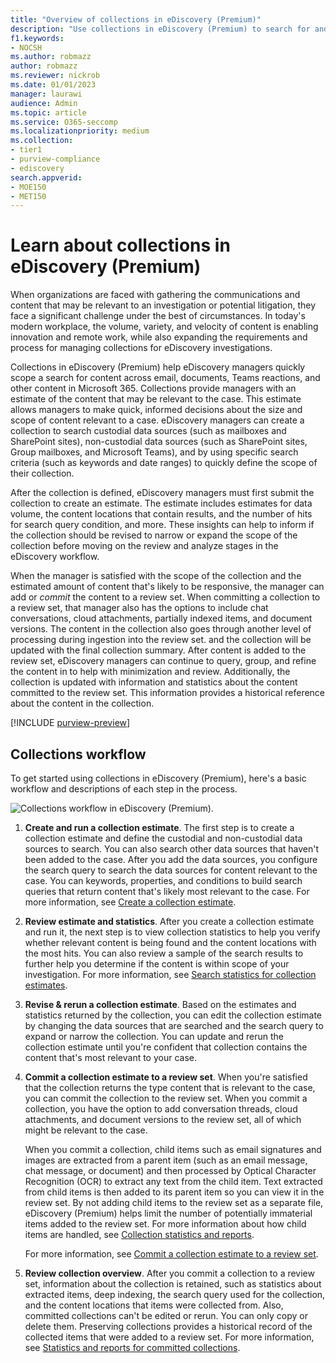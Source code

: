 ```yaml
---
title: "Overview of collections in eDiscovery (Premium)"
description: "Use collections in eDiscovery (Premium) to search for and collect content that's relative to your case or investigation." 
f1.keywords:
- NOCSH
ms.author: robmazz
author: robmazz
ms.reviewer: nickrob
ms.date: 01/01/2023
manager: laurawi
audience: Admin
ms.topic: article
ms.service: O365-seccomp
ms.localizationpriority: medium
ms.collection:
- tier1
- purview-compliance
- ediscovery
search.appverid: 
- MOE150
- MET150
---
```


# Learn about collections in eDiscovery (Premium)

When organizations are faced with gathering the communications and content that may be relevant to an investigation or potential litigation, they face a significant challenge under the best of circumstances. In today's modern workplace, the volume, variety, and velocity of content is enabling innovation and remote work, while also expanding the requirements and process for managing collections for eDiscovery investigations.

Collections in eDiscovery (Premium) help eDiscovery managers quickly scope a search for content across email, documents, Teams reactions, and other content in Microsoft 365. Collections provide managers with an estimate of the content that may be relevant to the case. This estimate allows managers to make quick, informed decisions about the size and scope of content relevant to a case. eDiscovery managers can create a collection to search custodial data sources (such as mailboxes and SharePoint sites), non-custodial data sources (such as SharePoint sites, Group mailboxes, and Microsoft Teams), and by using specific search criteria (such as keywords and date ranges) to quickly define the scope of their collection.

After the collection is defined, eDiscovery managers must first submit the collection to create an estimate. The estimate includes estimates for data volume, the content locations that contain results, and the number of hits for search query condition, and more. These insights can help to inform if the collection should be revised to narrow or expand the scope of the collection before moving on the review and analyze stages in the eDiscovery workflow.

When the manager is satisfied with the scope of the collection and the estimated amount of content that's likely to be responsive, the manager can add or *commit* the content to a review set. When committing a collection to a review set, that manager also has the options to include chat conversations, cloud attachments, partially indexed items, and document versions. The content in the collection also goes through another level of processing during ingestion into the review set. and the collection will be updated with the final collection summary. After content is added to the review set, eDiscovery managers can continue to query, group, and refine the content in to help with minimization and review. Additionally, the collection is updated with information and statistics about the content committed to the review set. This information provides a historical reference about the content in the collection.

[!INCLUDE [purview-preview](../includes/purview-preview.md)]

## Collections workflow

To get started using collections in eDiscovery (Premium), here's a basic workflow and descriptions of each step in the process.

![Collections workflow in eDiscovery (Premium).](../media/ediscovery-collection-workflow.png)

1. **Create and run a collection estimate**. The first step is to create a collection estimate and define the custodial and non-custodial data sources to search. You can also search other data sources that haven't been added to the case. After you add the data sources, you configure the search query to search the data sources for content relevant to the case. You can keywords, properties, and conditions to build search queries that return content that's likely most relevant to the case. For more information, see [Create a collection estimate](ediscovery-create-draft-collection.md).

2. **Review estimate and statistics**. After you create a collection estimate and run it, the next step is to view collection statistics to help you verify whether relevant content is being found and the content locations with the most hits. You can also review a sample of the search results to further help you determine if the content is within scope of your investigation. For more information, see [Search statistics for collection estimates](ediscovery-collection-statistics-reports.md#search-statistics-for-collection-estimates).

3. **Revise & rerun a collection estimate**. Based on the estimates and statistics returned by the collection, you can edit the collection estimate by changing the data sources that are searched and the search query to expand or narrow the collection. You can update and rerun the collection estimate until you're confident that collection contains the content that's most relevant to your case.

4. **Commit a collection estimate to a review set**. When you're satisfied that the collection returns the type content that is relevant to the case, you can commit the collection to the review set. When you commit a collection, you have the option to add conversation threads, cloud attachments, and document versions to the review set, all of which might be relevant to the case.

   When you commit a collection, child items such as email signatures and images are extracted from a parent item (such as an email message, chat message, or document) and then processed by Optical Character Recognition (OCR) to extract any text from the child item. Text extracted from child items is then added to its parent item so you can view it in the review set. By not adding child items to the review set as a separate file, eDiscovery (Premium) helps limit the number of potentially immaterial items added to the review set. For more information about how child items are handled, see [Collection statistics and reports](ediscovery-collection-statistics-reports.md#collection-contents).

   For more information, see [Commit a collection estimate to a review set](ediscovery-commit-draft-collection.md).

5. **Review collection overview**. After you commit a collection to a review set, information about the collection is retained, such as statistics about extracted items, deep indexing, the search query used for the collection, and the content locations that items were collected from. Also, committed collections can't be edited or rerun. You can only copy or delete them. Preserving collections provides a historical record of the collected items that were added to a review set. For more information, see [Statistics and reports for committed collections](ediscovery-collection-statistics-reports.md#statistics-and-reports-for-committed-collections).
